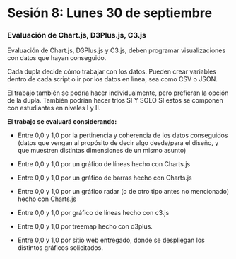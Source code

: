 # Sesión 8: Lunes 30 de septiembre

### Evaluación de Chart.js, D3Plus.js, C3.js

Evaluación de Chart.js, D3Plus.js y C3.js, deben programar visualizaciones con datos que hayan conseguido.

Cada dupla decide cómo trabajar con los datos. Pueden crear variables dentro de cada script o ir por los datos en línea, sea como CSV o JSON.

El trabajo también se podría hacer individualmente, pero prefieran la opción de la dupla. También podrían hacer tríos SI Y SOLO SI estos se componen con estudiantes en niveles I y II.

**El trabajo se evaluará considerando:**

- Entre 0,0 y 1,0 por la pertinencia y coherencia de los datos conseguidos (datos que vengan al propósito de decir algo desde/para el diseño, y que muestren distintas dimensiones de un mismo asunto)

- Entre 0,0 y 1,0 por un gráfico de líneas hecho con Charts.js

- Entre 0,0 y 1,0 por un gráfico de barras hecho con Charts.js

- Entre 0,0 y 1,0 por un gráfico radar (o de otro tipo antes no mencionado) hecho con Charts.js

- Entre 0,0 y 1,0 por gráfico de líneas hecho con c3.js

- Entre 0,0 y 1,0 por treemap hecho con d3plus.

- Entre 0,0 y 1,0 por sitio web entregado, donde se despliegan los distintos gráficos solicitados.